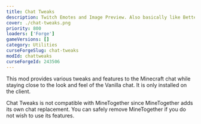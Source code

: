 ```yaml
---
title: Chat Tweaks
description: Twitch Emotes and Image Preview. Also basically like BetterTTV but for Minecraft.
cover: ./chat-tweaks.png
priority: 800
loaders: ['Forge']
gameVersions: []
category: Utilities
curseForgeSlug: chat-tweaks
modId: chattweaks
curseForgeId: 243506
---
```


This mod provides various tweaks and features to the Minecraft chat while staying close to the look and feel of the Vanilla chat.
It is only installed on the client.

Chat Tweaks is not compatible with MineTogether since MineTogether adds its own chat replacement.
You can safely remove MineTogether if you do not wish to use its features.
